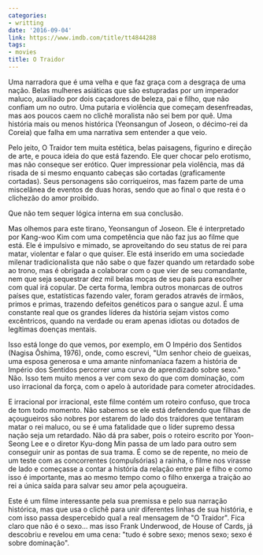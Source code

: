 ```yaml
---
categories:
- writting
date: '2016-09-04'
link: https://www.imdb.com/title/tt4844288
tags:
- movies
title: O Traidor
---
```


Uma narradora que é uma velha e que faz graça com a desgraça de uma nação. Belas mulheres asiáticas que são estupradas por um imperador maluco, auxiliado por dois caçadores de beleza, pai e filho, que não confiam um no outro. Uma putaria e violência que começam desenfreadas, mas aos poucos caem no clichê moralista não sei bem por quê. Uma história mais ou menos histórica (Yeonsangun of Joseon, o décimo-rei da Coreia) que falha em uma narrativa sem entender a que veio.

Pelo jeito, O Traidor tem muita estética, belas paisagens, figurino e direção de arte, e pouca ideia do que está fazendo. Ele quer chocar pelo erotismo, mas não conseque ser erótico. Quer impressionar pela violência, mas dá risada de si mesmo enquanto cabeças são cortadas (graficamente cortadas). Seus personagens são corriqueiros, mas fazem parte de uma miscelânea de eventos de duas horas, sendo que ao final o que resta é o clichezão do amor proibido.

Que não tem sequer lógica interna em sua conclusão.

Mas olhemos para este tirano, Yeonsangun of Joseon. Ele é interpretado por Kang-woo Kim com uma competência que não faz jus ao filme que está. Ele é impulsivo e mimado, se aproveitando do seu status de rei para matar, violentar e falar o que quiser. Ele está inserido em uma sociedade milenar tradicionalista que não sabe o que fazer quando um retardado sobe ao trono, mas é obrigada a colaborar com o que vier de seu comandante, nem que seja sequestrar dez mil belas moças de seu país para escolher com qual irá copular. De certa forma, lembra outros monarcas de outros países que, estatísticas fazendo valer, foram gerados através de irmãos, primos e primas, trazendo defeitos genéticos para o sangue azul. É uma constante real que os grandes líderes da história sejam vistos como excêntricos, quando na verdade ou eram apenas idiotas ou dotados de legítimas doenças mentais.

Isso está longe do que vemos, por exemplo, em O Império dos Sentidos (Nagisa Ôshima, 1976), onde, como escrevi, "Um senhor cheio de gueixas, uma esposa generosa e uma amante ninfomaníaca fazem a história de Império dos Sentidos percorrer uma curva de aprendizado sobre sexo." Não. Isso tem muito menos a ver com sexo do que com dominação, com uso irracional da força, com o apelo à autoridade para cometer atrocidades.

E irracional por irracional, este filme contém um roteiro confuso, que troca de tom todo momento. Não sabemos se ele está defendendo que filhas de açougueiros são nobres por estarem do lado dos traidores que tentaram matar o rei maluco, ou se é uma fatalidade que o líder supremo dessa nação seja um retardado. Não dá pra saber, pois o roteiro escrito por Yoon-Seong Lee e o diretor Kyu-dong Min passa de um lado para outro sem conseguir unir as pontas de sua trama. É como se de repente, no meio de um teste com as concorrentes (compulsórias) a rainha, o filme nos virasse de lado e começasse a contar a história da relação entre pai e filho e como isso é importante, mas ao mesmo tempo como o filho enxerga a traição ao rei a única saída para salvar seu amor pela açougueira.

Este é um filme interessante pela sua premissa e pelo sua narração histórica, mas que usa o clichê para unir diferentes linhas de sua história, e com isso passa despercebido qual a real mensagem de "O Traidor". Fica claro que não é o sexo... mas isso Frank Underwood, de House of Cards, já descobriu e revelou em uma cena: "tudo é sobre sexo; menos sexo; sexo é sobre dominação".